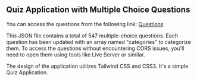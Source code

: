 ## Quiz Application with Multiple Choice Questions

You can access the questions from the following link: [Questions](https://gist.github.com/cmota/f7919cd962a061126effb2d7118bec72)

This JSON file contains a total of 547 multiple-choice questions. Each question has been updated with an array named "categories" to categorize them. To access the questions without encountering CORS issues, you'll need to open them using tools like Live Server or similar.

The design of the application utilizes Tailwind CSS and CSS3. It's a simple Quiz Application.
